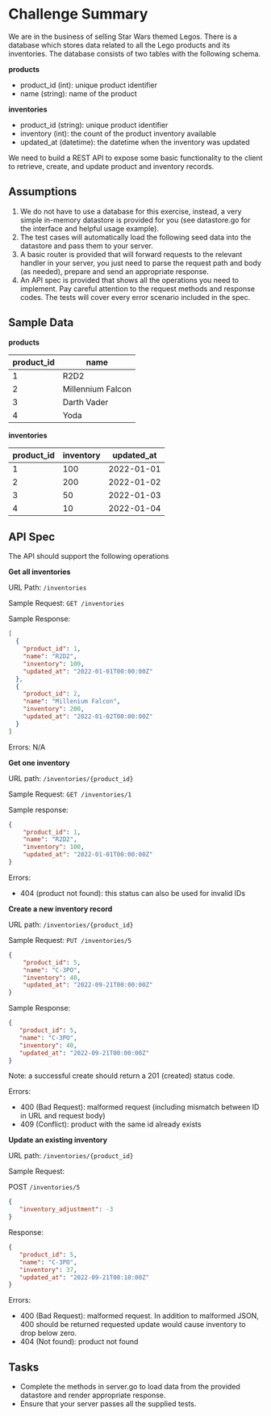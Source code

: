 # Challenge Summary

We are in the business of selling Star Wars themed Legos. There is a database which stores data related to all the Lego products and its inventories. The database consists of two tables with the following schema.

**products**
- product_id (int): unique product identifier
- name (string): name of the product

**inventories**
- product_id (string): unique product identifier
- inventory (int): the count of the product inventory available
- updated_at (datetime): the datetime when the inventory was updated

We need to build a REST API to expose some basic functionality to the client to retrieve, create, and update product and inventory records.

## Assumptions

1. We do not have to use a database for this exercise, instead, a very simple in-memory datastore is provided for you (see datastore.go for the interface and helpful usage example).
2. The test cases will automatically load the following seed data into the datastore and pass them to your server.
3. A basic router is provided that will forward requests to the relevant handler in your server, you just need to parse the request path and body (as needed), prepare and send an appropriate response.
4. An API spec is provided that shows all the operations you need to implement. Pay careful attention to the request methods and response codes. The tests will cover every error scenario included in the spec.

## Sample Data
**products**

product_id|name
---|---
1|R2D2
2|Millennium Falcon
3|Darth Vader
4|Yoda

**inventories**

product_id|inventory|updated_at
---|---|---
1|100|2022-01-01
2|200|2022-01-02
3|50|2022-01-03
4|10|2022-01-04

## API Spec
The API should support the following operations

**Get all inventories**

URL Path: `/inventories`

Sample Request: `GET /inventories`

Sample Response:

```json
[
  {
    "product_id": 1,
    "name": "R2D2",
    "inventory": 100,
    "updated_at": "2022-01-01T00:00:00Z"
  },
  {
    "product_id": 2,
    "name": "Millenium Falcon",
    "inventory": 200,
    "updated_at": "2022-01-02T00:00:00Z"
  }
]
```

Errors: N/A

**Get one inventory**

URL path: `/inventories/{product_id}`

Sample Request: `GET /inventories/1`

Sample response:

```json
{
    "product_id": 1,
    "name": "R2D2",
    "inventory": 100,
    "updated_at": "2022-01-01T00:00:00Z"
}
```

Errors:

- 404 (product not found): this status can also be used for invalid IDs

**Create a new inventory record**

URL path: `/inventories/{product_id}`

Sample Request: `PUT /inventories/5`

```json
{
    "product_id": 5,
    "name": "C-3PO",
    "inventory": 40,
    "updated_at": "2022-09-21T00:00:00Z"
}
```

Sample Response:

```json
{
   "product_id": 5,
   "name": "C-3PO",
   "inventory": 40,
   "updated_at": "2022-09-21T00:00:00Z"
}
```

Note: a successful create should return a 201 (created) status code.

Errors:

- 400 (Bad Request): malformed request (including mismatch between ID in URL and request body)
- 409 (Conflict): product with the same id already exists

**Update an existing inventory**

URL path: `/inventories/{product_id}`

Sample Request:

POST `/inventories/5`

```json
{
   "inventory_adjustment": -3
}
```

Response:

```json
{
   "product_id": 5,
   "name": "C-3PO",
   "inventory": 37,
   "updated_at": "2022-09-21T00:10:00Z"
}
```

Errors:

- 400 (Bad Request): malformed request. In addition to malformed JSON, 400 should be returned requested update would cause inventory to drop below zero.
- 404 (Not found): product not found

## Tasks
- Complete the methods in server.go to load data from the provided datastore and render appropriate response.
- Ensure that your server passes all the supplied tests.